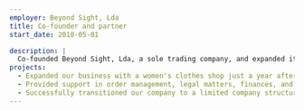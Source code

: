 ```yaml
---
employer: Beyond Sight, Lda
title: Co-founder and partner
start_date: 2010-05-01

description: |
  Co-founded Beyond Sight, Lda, a sole trading company, and expanded it into a thriving business amidst the challenging financial crisis of 2008. Diversified our offerings by expanding our business with a women's clothes shop just a year after our inception.
projects:
  - Expanded our business with a women's clothes shop just a year after our inception.
  - Provided support in order management, legal matters, finances, and contracts with partners and suppliers.
  - Successfully transitioned our company to a limited company structure in 2014.
---
```

